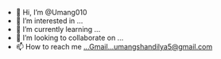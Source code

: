 - 👋 Hi, I’m @Umang010
- 👀 I’m interested in ...
- 🌱 I’m currently learning ...
- 💞️ I’m looking to collaborate on ...
- 📫 How to reach me ...Gmail...umangshandilya5@gmail.com

<!---
Umang010/Umang010 is a ✨ special ✨ repository because its `README.md` (this file) appears on your GitHub profile.
You can click the Preview link to take a look at your changes.
--->
